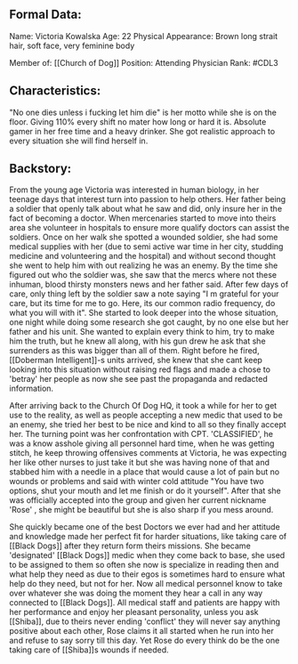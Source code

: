 ## Formal Data:

Name: Victoria Kowalska
Age: 22
Physical Appearance: Brown long strait hair, soft face, very feminine body

Member of: [[Church of Dog]]
Position: Attending Physician
Rank: #CDL3 

## Characteristics:
"No one dies unless i fucking let him die" is her motto while she is on the floor. Giving 110% every shift no mater how long or hard it is. Absolute gamer in her free time and a heavy drinker. She got realistic approach to every situation she will find herself in.

## Backstory:
From the young age Victoria was interested in human biology, in her teenage days that interest turn into passion to help others. Her father being a soldier that openly talk about what he saw and did, only insure her in the fact of becoming a doctor. When mercenaries started to move into theirs area she volunteer in hospitals to ensure more qualify doctors can assist the soldiers. Once on her walk she spotted a wounded soldier, she had some medical supplies with her (due to semi active war time in her city, studding medicine and volunteering and the hospital) and without second thought she went to help him with out realizing he was an enemy. By the time she figured out who the soldier was, she saw that the mercs where not these inhuman, blood thirsty monsters news and her father said. After few days of care, only thing left by the soldier saw a note saying "I m grateful for your care, but its time for me to go. Here, its our common radio frequency, do what you will with it". She started to look deeper into the whose situation, one night while doing some research she got caught, by no one else but her father and his unit. She wanted to explain every think to him, try to make him the truth, but he knew all along, with his gun drew he ask that she surrenders as this was bigger than all of them. Right before he fired, [[Doberman Intelligent]]-s units arrived, she knew that she cant keep looking into this situation without raising red flags and made a chose to 'betray' her people as now she see past the propaganda and redacted information. 

After arriving back to the Church Of Dog HQ, it took a while for her to get use to the reality, as well as people accepting a new medic that used to be an enemy, she tried her best to be nice and kind to all so they finally accept her. The turning point was her confrontation with CPT. 'CLASSIFIED', he was a know asshole giving all personnel hard time, when he was getting stitch, he keep throwing offensives comments at Victoria, he was expecting her like other nurses to just take it but she was having none of that and stabbed him with a needle in a place that would cause a lot of pain but no wounds or problems and said with winter cold attitude "You have two options, shut your mouth and let me finish or do it yourself". After that she was officially accepted into the group and given her current nickname 'Rose' , she might be beautiful but she is also sharp if you mess around. 

She quickly became one of the best Doctors we ever had and her attitude and knowledge made her perfect fit for harder situations, like taking care of [[Black Dogs]] after they return form theirs missions. She became 'designated' [[Black Dogs]] medic when they come back to base, she used to be assigned to them so often she now is specialize in reading then and what help they need as due to their egos is sometimes hard to ensure what help do they need, but not for her. Now all medical personnel know to take over whatever she was doing the moment they hear a call in any way connected to [[Black Dogs]]. All medical staff and patients are happy with her performance and enjoy her pleasant personality, unless you ask [[Shiba]], due to theirs never ending 'conflict' they will never say anything positive about each other, Rose claims it all started when he run into her and refuse to say sorry till this day. Yet Rose do every think do be the one taking care of [[Shiba]]s wounds if needed.
